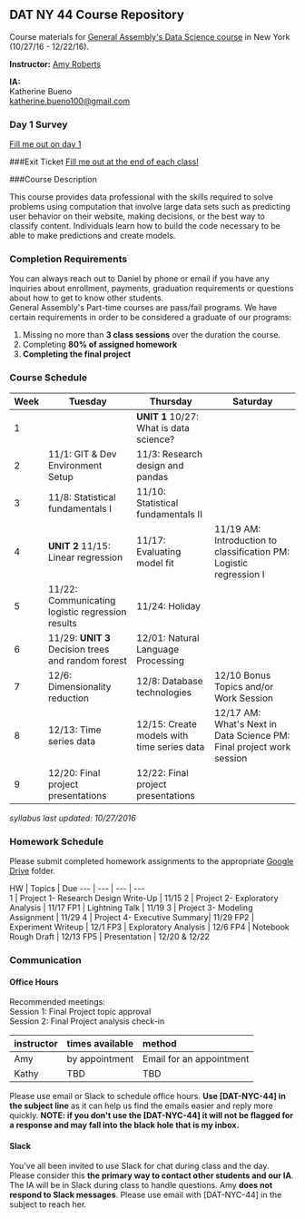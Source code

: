 
## DAT NY 44 Course Repository

Course materials for [General Assembly's Data Science course](https://generalassemb.ly/education/data-science/new-york) in New York (10/27/16 - 12/22/16).



**Instructor:** [Amy Roberts](https://generalassemb.ly/instructors/amy-roberts/6290)

**IA:**  
Katherine Bueno  
katherine.bueno100@gmail.com 

### Day 1 Survey  
[Fill me out on day 1](https://mobilega.typeform.com/to/DbXlOu?course_name=data-science&campus=new-york-city&start_date=10-27-2016&github=yes&location=us&core_id=27645)

###Exit Ticket
[Fill me out at the end of each class!](https://docs.google.com/forms/d/e/1FAIpQLSfHwacVmKl2jrtkPuzJiCe4xVMLd7IXirbWDy-7QHVnQxfnHQ/viewform?c=0&w=1)

###Course Description

This course provides data professional with the skills required
to solve problems using computation that involve large data
sets such as predicting user behavior on their website, making
decisions, or the best way to classify content. Individuals learn
how to build the code necessary to be able to make predictions
and create models.


### Completion Requirements

You can always reach out to Daniel by phone or email if you have any inquiries about enrollment, payments, graduation requirements or questions about how to get to know other students.  
General Assembly's Part-time courses are pass/fail programs.  We have certain requirements in order to be considered a graduate of our programs:

1. Missing no more than **3 class sessions** over the duration the course.
2. Completing **80% of assigned homework**
3. **Completing the final project**

### Course Schedule 


Week | Tuesday | Thursday | Saturday
--- | --- | --- | ---
 1 |  | **UNIT 1** 10/27: What is data science? | |
 2 | 11/1: GIT & Dev Environment Setup | 11/3: Research design and pandas | |
 3 | 11/8: Statistical fundamentals I | 11/10: Statistical fundamentals II | |
 4 | **UNIT 2** 11/15:  Linear regression | 11/17: Evaluating model fit | 11/19 AM: Introduction to classification PM: Logistic regression I |
 5 | 11/22: Communicating logistic regression results  | 11/24: Holiday ||
 6 | 11/29: **UNIT 3** Decision trees and random forest |  12/01: Natural Language Processing | |
 7 |  12/6: Dimensionality reduction  | 12/8: Database technologies  | 12/10 Bonus Topics and/or Work Session
 8 | 12/13: Time series data | 12/15: Create models with time series data |12/17 AM: What's Next in Data Science PM: Final project work session
 9 | 12/20: Final project presentations  | 12/22: Final project presentations 


_syllabus last updated: 10/27/2016_

### Homework Schedule

Please submit completed homework assignments to the appropriate [Google Drive]() folder. 


HW | Topics |  Due 
--- | --- |  --- | ---  
1 | Project 1- Research Design Write-Up | 11/15
2 | Project 2- Exploratory Analysis | 11/17
FP1 | Lightning Talk | 11/19
3 | Project 3- Modeling Assignment | 11/29
4 | Project 4- Executive Summary| 11/29
FP2 | Experiment Writeup  | 12/1
FP3 | Exploratory Analysis  |  12/6
FP4 | Notebook Rough Draft  | 12/13
FP5 | Presentation | 12/20 & 12/22

### Communication

#### Office Hours

Recommended meetings:    
Session 1: Final Project topic approval  
Session 2: Final Project analysis check-in  


instructor | times available | method
:----------|:-------------------|:--
Amy     | by appointment | Email for an appointment
Kathy | TBD | TBD



Please use email or Slack to schedule office hours. **Use [DAT-NYC-44] in the subject line** as it can help us find the emails easier and reply more quickly. **NOTE: if you don't use the [DAT-NYC-44] it will not be flagged for a response and may fall into the black hole that is my inbox.** 

#### Slack

You've all been invited to use Slack for chat during class and the day. Please consider this **the primary way to contact other students and our IA**. The IA will be in Slack during class to handle questions. Amy **does not respond to Slack messages**. Please use email with [DAT-NYC-44] in the subject to reach her.
